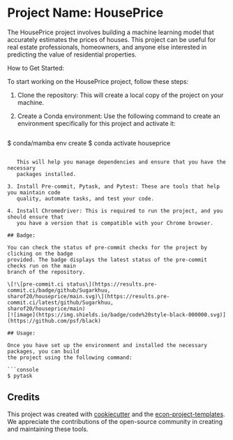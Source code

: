 # Project Name: HousePrice

The HousePrice project involves building a machine learning model that accurately
estimates the prices of houses. This project can be useful for real estate
professionals, homeowners, and anyone else interested in predicting the value of
residential properties.

How to Get Started:

To start working on the HousePrice project, follow these steps:

1. Clone the repository: This will create a local copy of the project on your machine.

1. Create a Conda environment: Use the following command to create an environment
   specifically for this project and activate it:

   ```console
   ```

$ conda/mamba env create $ conda activate houseprice

````

   This will help you manage dependencies and ensure that you have the necessary
   packages installed.

3. Install Pre-commit, Pytask, and Pytest: These are tools that help you maintain code
   quality, automate tasks, and test your code.

4. Install Chromedriver: This is required to run the project, and you should ensure that
   you have a version that is compatible with your Chrome browser.

## Badge:

You can check the status of pre-commit checks for the project by clicking on the badge
provided. The badge displays the latest status of the pre-commit checks run on the main
branch of the repository.

\[!\[pre-commit.ci status\](https://results.pre-commit.ci/badge/github/Sugarkhuu,
sharof20/houseprice/main.svg)\](https://results.pre-commit.ci/latest/github/Sugarkhuu,
sharof20/houseprice/main)
[![image](https://img.shields.io/badge/code%20style-black-000000.svg)](https://github.com/psf/black)

## Usage:

Once you have set up the environment and installed the necessary packages, you can build
the project using the following command:

```console
$ pytask
````

## Credits

This project was created with [cookiecutter](https://github.com/audreyr/cookiecutter)
and the
[econ-project-templates](https://github.com/OpenSourceEconomics/econ-project-templates).
We appreciate the contributions of the open-source community in creating and maintaining
these tools.
